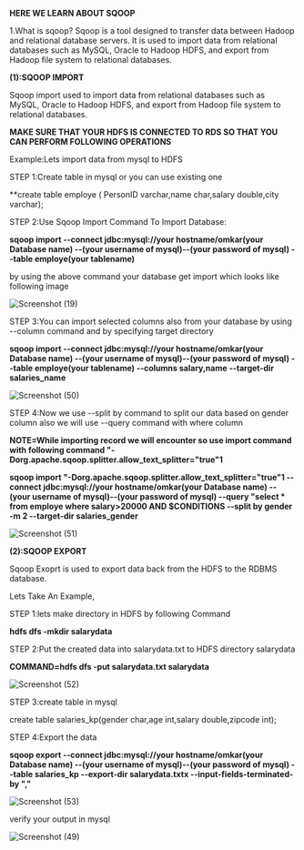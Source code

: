 **HERE WE LEARN ABOUT SQOOP**

1.What is sqoop?
Sqoop is a tool designed to transfer data between Hadoop and relational database servers.
It is used to import data from relational databases such as MySQL, Oracle to Hadoop HDFS, and export from Hadoop file system to relational databases. 

**(1):SQOOP IMPORT**

Sqoop import used to import data from relational databases such as MySQL, Oracle to Hadoop HDFS, and export from Hadoop file system to relational databases. 

**MAKE SURE THAT YOUR HDFS IS CONNECTED TO RDS SO THAT YOU CAN PERFORM FOLLOWING OPERATIONS**

Example:Lets import data from mysql to HDFS

STEP 1:Create table in mysql or you can use existing one

**create table employe ( PersonID varchar,name char,salary double,city varchar);

STEP 2:Use Sqoop Import Command To Import Database:

**sqoop import --connect jdbc:mysql://your hostname/omkar(your Database name) --(your username of mysql)--(your password of mysql) --table employe(your tablename)**

by using the above command your database get import which looks like following image

![Screenshot (19)](https://user-images.githubusercontent.com/64422457/86376166-364e9700-bca4-11ea-92b5-e8c391e1afa1.png)


STEP 3:You can import selected columns also from your database by using --column command and by specifying target directory


**sqoop import --connect jdbc:mysql://your hostname/omkar(your Database name) --(your username of mysql)--(your password of mysql) --table employe(your tablename) --columns salary,name --target-dir salaries_name**

![Screenshot (50)](https://user-images.githubusercontent.com/64422457/86376774-22effb80-bca5-11ea-935f-235f41f6d150.png)

STEP 4:Now we use --split by command to split our data based on gender column also we will use --query command with where column

**NOTE=While importing record we will encounter so use import command with following command "-Dorg.apache.sqoop.splitter.allow_text_splitter="true"1**

**sqoop import "-Dorg.apache.sqoop.splitter.allow_text_splitter="true"1 --connect jdbc:mysql://your hostname/omkar(your Database name) --(your username of mysql)--(your password of mysql) --query "select * from employe where salary>20000 AND \$CONDITIONS --split by gender -m 2 --target-dir salaries_gender**

![Screenshot (51)](https://user-images.githubusercontent.com/64422457/86377961-ac53fd80-bca6-11ea-975f-03a1a396468b.png)


**(2):SQOOP EXPORT**

Sqoop Exoprt is used to export data back from the HDFS to the RDBMS database.

Lets Take An Example,

STEP 1:lets make directory in HDFS by following Command

**hdfs dfs -mkdir salarydata**

STEP 2:Put the created data into salarydata.txt to HDFS directory salarydata

**COMMAND=hdfs dfs -put salarydata.txt salarydata**

![Screenshot (52)](https://user-images.githubusercontent.com/64422457/86378869-c5a97980-bca7-11ea-97be-ece6aaec0fc2.png)

STEP 3:create table in mysql 

create table salaries_kp(gender char,age int,salary double,zipcode int);

STEP 4:Export the data

**sqoop export --connect jdbc:mysql://your hostname/omkar(your Database name) --(your username of mysql)--(your password of mysql) --table salaries_kp --export-dir salarydata.txtx --input-fields-terminated-by ","**

![Screenshot (53)](https://user-images.githubusercontent.com/64422457/86379949-24bbbe00-bca9-11ea-8e35-e3b768943d8a.png)

verify your output in mysql

![Screenshot (49)](https://user-images.githubusercontent.com/64422457/86380008-39985180-bca9-11ea-9456-019f00276961.png)









